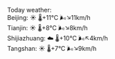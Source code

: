 Today weather:  
Beijing: ☀️   🌡️+11°C 🌬️↘11km/h  
Tianjin: ☀️   🌡️+8°C 🌬️↘8km/h  
Shijiazhuang: ☁️   🌡️+10°C 🌬️↖4km/h  
Tangshan: ☀️   🌡️+7°C 🌬️↘9km/h  
